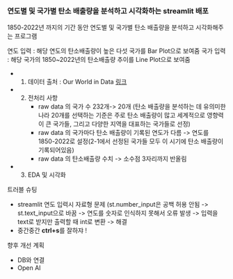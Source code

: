 ### 연도별 및 국가별 탄소 배출량을 분석하고 시각화하는 streamlit 배포

1850-2022년 까지의 기간 동안 연도별 및 국가별 탄소 배출량을 분석하고 시각화해주는 프로그램

연도 입력 : 해당 연도의 탄소배출량이 높은 다섯 국가를 Bar Plot으로 보여줌
국가 입력 : 해당 국가의 1850~2022년의 탄소배출량 추이를 Line Plot으로 보여줌

- 1. 데이터 출처 : Our World in Data [링크](https://ourworldindata.org/)
- 2. 전처리 사항
     - raw data 의 국가 수 232개-> 20개 (탄소 배출량을 분석하는 데 유의미한 나라 20개를 선택하는 기준은 주로 탄소 배출량이 많고 세계적으로 영향력이 큰 국가들, 그리고 다양한 지역을 대표하는 국가들로 선정)
     - raw data 의 국가마다 탄소 배출량이 기록된 연도가 다름 -> 연도를 1850-2022로 설정(2-1에서 선정된 국가들 모두 이 시기에 탄소 배출량이 기록되어있음)
     - raw data 의 탄소배출량 수치 -> 소수점 3자리까지 반올림
- 3. EDA 및 시각화

트러블 슈팅
- streamlit 연도 입력시 자료형 문제 (st.number_input은 공백 허용 안됨 -> st.text_input으로 바꿈 -> 연도를 숫자로 인식하지 못해서 오류 발생 -> 입력을 text로 받지만 출력할 때 int로 변환 -> 해결
- 중간중간 **ctrl+s**를 잘하쟈 !

향후 개선 계획
- DB와 연결
- Open AI
